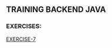 ## TRAINING BACKEND JAVA
### EXERCISES:
[EXERCISE-7](https://github.com/realnautcloud/training-java-index/blob/main/README.md#exe-7)

